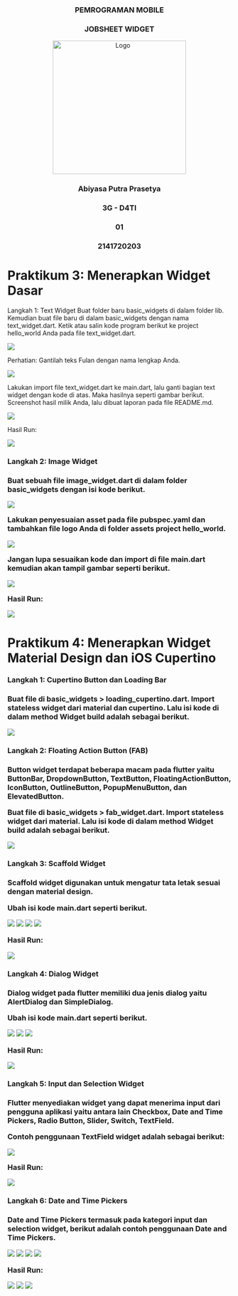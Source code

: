<div align="center">
  <h3 align="center">PEMROGRAMAN MOBILE</h3>
  <h3 align="center">JOBSHEET WIDGET</h3>
  <a href="https://github.com/othneildrew/Best-README-Template">
    <img src="assets/logo_polinema.png" alt="Logo" width="300" height="300">
  </a>

  <h3 align="center">Abiyasa Putra Prasetya</h3>
  <h3 align="center">3G - D4TI</h3>
  <h3 align="center">01</h3>
  <h3 align="center">2141720203</h3>
</div>

# Praktikum 3: Menerapkan Widget Dasar
Langkah 1: Text Widget
Buat folder baru basic_widgets di dalam folder lib. Kemudian buat file baru di dalam basic_widgets dengan nama text_widget.dart. Ketik atau salin kode program berikut ke project hello_world Anda pada file text_widget.dart.

<img src="img/praktikum_3/1.png">

Perhatian: Gantilah teks Fulan dengan nama lengkap Anda.

<img src="img/praktikum_3/2.png">

Lakukan import file text_widget.dart ke main.dart, lalu ganti bagian text widget dengan kode di atas. Maka hasilnya seperti gambar berikut. Screenshot hasil milik Anda, lalu dibuat laporan pada file README.md.

<img src="img/praktikum_3/3.png">

Hasil Run:

<img src="img/praktikum_3/run1.png">

<h3>Langkah 2: Image Widget<h3>

Buat sebuah file image_widget.dart di dalam folder basic_widgets dengan isi kode berikut.

<img src="img/praktikum_3/4.png">

Lakukan penyesuaian asset pada file pubspec.yaml dan tambahkan file logo Anda di folder assets project hello_world.

<img src="img/praktikum_3/5.png">

Jangan lupa sesuaikan kode dan import di file main.dart kemudian akan tampil gambar seperti berikut.

<img src="img/praktikum_3/6.png">

Hasil Run:

<img src="img/praktikum_3/run2.png">

# Praktikum 4: Menerapkan Widget Material Design dan iOS Cupertino

<h3>Langkah 1: Cupertino Button dan Loading Bar<h3>

Buat file di basic_widgets > loading_cupertino.dart. Import stateless widget dari material dan cupertino. Lalu isi kode di dalam method Widget build adalah sebagai berikut.

<img src="img/praktikum_4/1.png">

<h3>Langkah 2: Floating Action Button (FAB)<h3>

Button widget terdapat beberapa macam pada flutter yaitu ButtonBar, DropdownButton, TextButton, FloatingActionButton, IconButton, OutlineButton, PopupMenuButton, dan ElevatedButton.

Buat file di basic_widgets > fab_widget.dart. Import stateless widget dari material. Lalu isi kode di dalam method Widget build adalah sebagai berikut.

<img src="img/praktikum_4/2.png">

<h3>Langkah 3: Scaffold Widget<h3>

Scaffold widget digunakan untuk mengatur tata letak sesuai dengan material design.

Ubah isi kode main.dart seperti berikut.

<img src="img/praktikum_4/3.png">

<img src="img/praktikum_4/4.png">

<img src="img/praktikum_4/5.png">

<img src="img/praktikum_4/6.png">

Hasil Run:

<img src="img/praktikum_4/run1.png">

<h3>Langkah 4: Dialog Widget<h3>

Dialog widget pada flutter memiliki dua jenis dialog yaitu AlertDialog dan SimpleDialog.

Ubah isi kode main.dart seperti berikut.

<img src="img/praktikum_4/7.png">

<img src="img/praktikum_4/8.png">

<img src="img/praktikum_4/9.png">

Hasil Run:

<img src="img/praktikum_4/run2.png">

<h3>Langkah 5: Input dan Selection Widget<h3>

Flutter menyediakan widget yang dapat menerima input dari pengguna aplikasi yaitu antara lain Checkbox, Date and Time Pickers, Radio Button, Slider, Switch, TextField.

Contoh penggunaan TextField widget adalah sebagai berikut:

<img src="img/praktikum_4/10.png">

Hasil Run:

<img src="img/praktikum_4/run3.png">

<h3>Langkah 6: Date and Time Pickers<h3>

Date and Time Pickers termasuk pada kategori input dan selection widget, berikut adalah contoh penggunaan Date and Time Pickers.

<img src="img/praktikum_4/11.png">

<img src="img/praktikum_4/12.png">

<img src="img/praktikum_4/13.png">

<img src="img/praktikum_4/14.png">

Hasil Run:

<img src="img/praktikum_4/run4.png">

<img src="img/praktikum_4/run5.png">

<img src="img/praktikum_4/run6.png">